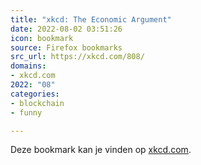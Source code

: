 ```yaml
---
title: "xkcd: The Economic Argument"
date: 2022-08-02 03:51:26
icon: bookmark
source: Firefox bookmarks
src_url: https://xkcd.com/808/
domains:
- xkcd.com
2022: "08"
categories:
- blockchain
- funny

---
```

Deze bookmark kan je vinden op [xkcd.com](https://xkcd.com/808/).

